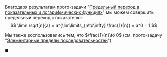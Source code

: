 Благодаря результатам прото-задачи "[Предельный переход в показательных и логарифмических функциях](/proto/sequences/limits/exp-log-transition)" мы можем совершить предельный переход к показателю:
$$ \limn \sqrt[n]{a} = a^{\lim\limits_{n\to\infty} \frac{1}{n}} = a^0 = 1 $$

Мы также воспользовались тем, что $\frac{1}{n}\to 0$ (см. прото-задачу "[Элементарные пределы последовательностей](/proto/sequences/limits/elementary)").

$\blacksquare$